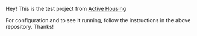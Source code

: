 Hey! This is the test project from [Active Housing](https://github.com/samhk222/active-housing-reqres)

For configuration and to see it running, follow the instructions in the above repository. Thanks!
